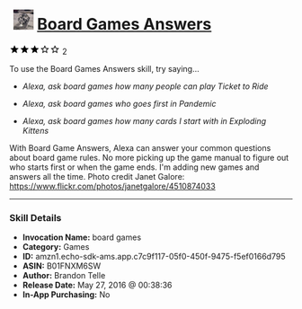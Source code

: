 # &nbsp;<img src="skill_icon" alt="Board Games Answers icon" width="36"> [Board Games Answers](http://alexa.amazon.com/#skills/amzn1.echo-sdk-ams.app.c7c9f117-05f0-450f-9475-f5ef0166d795)
![3 stars](../../images/ic_star_black_18dp_1x.png)![3 stars](../../images/ic_star_black_18dp_1x.png)![3 stars](../../images/ic_star_black_18dp_1x.png)![3 stars](../../images/ic_star_border_black_18dp_1x.png)![3 stars](../../images/ic_star_border_black_18dp_1x.png) 2

To use the Board Games Answers skill, try saying...

* *Alexa, ask board games how many people can play Ticket to Ride*

* *Alexa, ask board games who goes first in Pandemic*

* *Alexa, ask board games how many cards I start with in Exploding Kittens*

With Board Game Answers, Alexa can answer your common questions about board game rules. No more picking up the game manual to figure out who starts first or when the game ends. I'm adding new games and answers all the time. Photo credit Janet Galore: https://www.flickr.com/photos/janetgalore/4510874033

***

### Skill Details

* **Invocation Name:** board games
* **Category:** Games
* **ID:** amzn1.echo-sdk-ams.app.c7c9f117-05f0-450f-9475-f5ef0166d795
* **ASIN:** B01FNXM6SW
* **Author:** Brandon Telle
* **Release Date:** May 27, 2016 @ 00:38:36
* **In-App Purchasing:** No
